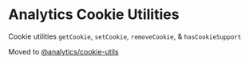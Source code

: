 # Analytics Cookie Utilities

Cookie utilities `getCookie`, `setCookie`, `removeCookie`, & `hasCookieSupport`

Moved to [@analytics/cookie-utils](https://www.npmjs.com/package/@analytics/cookie-utils)
